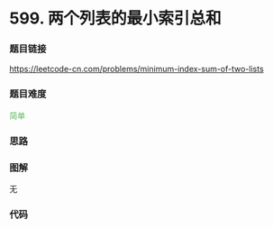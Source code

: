 # 599. 两个列表的最小索引总和

### 题目链接

https://leetcode-cn.com/problems/minimum-index-sum-of-two-lists

### 题目难度

<font color=#5CB85C>简单</font>

### 思路



### 图解

无

### 代码

```python
```